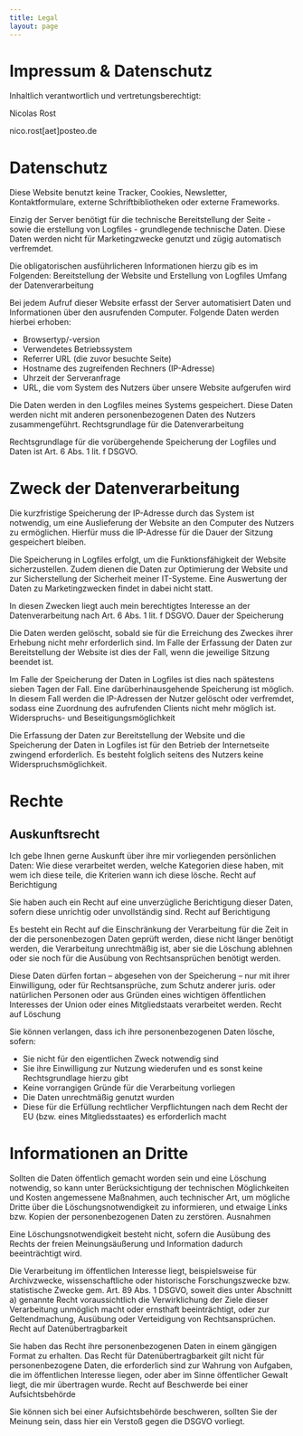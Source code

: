 ```yaml
---
title: Legal
layout: page
---
```


# Impressum & Datenschutz

Inhaltlich verantwortlich und vertretungsberechtigt:

Nicolas Rost

nico.rost[aet]posteo.de

# Datenschutz

Diese Website benutzt keine Tracker, Cookies, Newsletter, Kontaktformulare, externe Schriftbibliotheken oder externe Frameworks.

Einzig der Server benötigt für die technische Bereitstellung der Seite - sowie die erstellung von Logfiles - grundlegende technische Daten. Diese Daten werden nicht für Marketingzwecke genutzt und zügig automatisch verfremdet.

Die obligatorischen ausführlicheren Informationen hierzu gib es im Folgenden:
Bereitstellung der Website und Erstellung von Logfiles
Umfang der Datenverarbeitung

Bei jedem Aufruf dieser Website erfasst der Server automatisiert Daten und Informationen über den ausrufenden Computer. Folgende Daten werden hierbei erhoben:

* Browsertyp/-version
* Verwendetes Betriebssystem
* Referrer URL (die zuvor besuchte Seite)
* Hostname des zugreifenden Rechners (IP-Adresse)
* Uhrzeit der Serveranfrage
* URL, die vom System des Nutzers über unsere Website aufgerufen wird

Die Daten werden in den Logfiles meines Systems gespeichert. Diese Daten werden nicht mit anderen personenbezogenen Daten des Nutzers zusammengeführt.
Rechtsgrundlage für die Datenverarbeitung

Rechtsgrundlage für die vorübergehende Speicherung der Logfiles und Daten ist Art. 6 Abs. 1 lit. f DSGVO.

# Zweck der Datenverarbeitung

Die kurzfristige Speicherung der IP-Adresse durch das System ist notwendig, um eine Auslieferung der Website an den Computer des Nutzers zu ermöglichen. Hierfür muss die IP-Adresse für die Dauer der Sitzung gespeichert bleiben.

Die Speicherung in Logfiles erfolgt, um die Funktionsfähigkeit der Website sicherzustellen. Zudem dienen die Daten zur Optimierung der Website und zur Sicherstellung der Sicherheit meiner IT-Systeme. Eine Auswertung der Daten zu Marketingzwecken findet in dabei nicht statt.

In diesen Zwecken liegt auch mein berechtigtes Interesse an der Datenverarbeitung nach Art. 6 Abs. 1 lit. f DSGVO.
Dauer der Speicherung

Die Daten werden gelöscht, sobald sie für die Erreichung des Zweckes ihrer Erhebung nicht mehr erforderlich sind. Im Falle der Erfassung der Daten zur Bereitstellung der Website ist dies der Fall, wenn die jeweilige Sitzung beendet ist.

Im Falle der Speicherung der Daten in Logfiles ist dies nach spätestens sieben Tagen der Fall. Eine darüberhinausgehende Speicherung ist möglich. In diesem Fall werden die IP-Adressen der Nutzer gelöscht oder verfremdet, sodass eine Zuordnung des aufrufenden Clients nicht mehr möglich ist.
Widerspruchs- und Beseitigungsmöglichkeit

Die Erfassung der Daten zur Bereitstellung der Website und die Speicherung der Daten in Logfiles ist für den Betrieb der Internetseite zwingend erforderlich. Es besteht folglich seitens des Nutzers keine Widerspruchsmöglichkeit.

# Rechte

## Auskunftsrecht

Ich gebe Ihnen gerne Auskunft über ihre mir vorliegenden persönlichen Daten: Wie diese verarbeitet werden, welche Kategorien diese haben, mit wem ich diese teile, die Kriterien wann ich diese lösche.
Recht auf Berichtigung

Sie haben auch ein Recht auf eine unverzügliche Berichtigung dieser Daten, sofern diese unrichtig oder unvollständig sind.
Recht auf Berichtigung

Es besteht ein Recht auf die Einschränkung der Verarbeitung für die Zeit in der die personenbezogen Daten geprüft werden, diese nicht länger benötigt werden, die Verarbeitung unrechtmäßig ist, aber sie die Löschung ablehnen oder sie noch für die Ausübung von Rechtsansprüchen benötigt werden.

Diese Daten dürfen fortan – abgesehen von der Speicherung – nur mit ihrer Einwilligung, oder für Rechtsansprüche, zum Schutz anderer juris. oder natürlichen Personen oder aus Gründen eines wichtigen öffentlichen Interesses der Union oder eines Mitgliedstaats verarbeitet werden.
Recht auf Löschung

Sie können verlangen, dass ich ihre personenbezogenen Daten lösche, sofern:

* Sie nicht für den eigentlichen Zweck notwendig sind
* Sie ihre Einwilligung zur Nutzung wiederufen und es sonst keine Rechtsgrundlage hierzu gibt
* Keine vorrangigen Gründe für die Verarbeitung vorliegen
* Die Daten unrechtmäßig genutzt wurden
* Diese für die Erfüllung rechtlicher Verpflichtungen nach dem Recht der EU (bzw. eines Mitgliedsstaates) es erforderlich macht

# Informationen an Dritte

Sollten die Daten öffentlich gemacht worden sein und eine Löschung notwendig, so kann unter Berücksichtigung der technischen Möglichkeiten und Kosten angemessene Maßnahmen, auch technischer Art, um mögliche Dritte über die Löschungsnotwendigkeit zu informieren, und etwaige Links bzw. Kopien der personenbezogenen Daten zu zerstören.
Ausnahmen

Eine Löschungsnotwendigkeit besteht nicht, sofern die Ausübung des Rechts der freien Meinungsäußerung und Information dadurch beeinträchtigt wird.

Die Verarbeitung im öffentlichen Interesse liegt, beispielsweise für Archivzwecke, wissenschaftliche oder historische Forschungszwecke bzw. statistische Zwecke gem. Art. 89 Abs. 1 DSGVO, soweit dies unter Abschnitt a) genannte Recht voraussichtlich die Verwirklichung der Ziele dieser Verarbeitung unmöglich macht oder ernsthaft beeinträchtigt, oder zur Geltendmachung, Ausübung oder Verteidigung von Rechtsansprüchen.
Recht auf Datenübertragbarkeit

Sie haben das Recht ihre personenbezogenen Daten in einem gängigen Format zu erhalten. Das Recht für Datenübertragbarkeit gilt nicht für personenbezogene Daten, die erforderlich sind zur Wahrung von Aufgaben, die im öffentlichen Interesse liegen, oder aber im Sinne öffentlicher Gewalt liegt, die mir übertragen wurde.
Recht auf Beschwerde bei einer Aufsichtsbehörde

Sie können sich bei einer Aufsichtsbehörde beschweren, sollten Sie der Meinung sein, dass hier ein Verstoß gegen die DSGVO vorliegt.